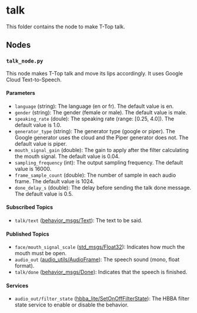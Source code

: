 # talk

This folder contains the node to make T-Top talk.

## Nodes

### `talk_node.py`

This node makes T-Top talk and move its lips accordingly. It uses Google Cloud Text-to-Speech.

#### Parameters

- `language` (string): The language (en or fr). The default value is en.
- `gender` (string): The gender (female or male). The default value is male.
- `speaking_rate` (doule): The speaking rate (range: [0.25, 4.0]). The default value is 1.0.
- `generator_type` (string): The generator type (google or piper). The Google generator uses the cloud and the Piper generator does not. The default value is piper.
- `mouth_signal_gain` (double): The gain to apply after the filter calculating the mouth signal. The default value is 0.04.
- `sampling_frequency` (int): The output sampling frequency. The default value is 16000.
- `frame_sample_count` (double): The number of sample in each audio frame. The default value is 1024.
- `done_delay_s` (double): The delay before sending the talk done message. The default value is 0.5.

#### Subscribed Topics

- `talk/text` ([behavior_msgs/Text](../behavior_msgs/msg/Text.msg)): The text to be said.

#### Published Topics

- `face/mouth_signal_scale` ([std_msgs/Float32](http://docs.ros.org/en/noetic/api/std_msgs/html/msg/Float32.html)):
  Indicates how much the mouth must be open.
- `audio_out` ([audio_utils/AudioFrame](https://github.com/introlab/audio_utils/blob/main/msg/AudioFrame.msg)): The
  speech sound (mono, float format).
- `talk/done` ([behavior_msgs/Done](../behavior_msgs/msg/Done.msg)): Indicates that the speech is finished.

#### Services

- `audio_out/filter_state` ([hbba_lite/SetOnOffFilterState](../../hbba_lite/srv/SetOnOffFilterState.srv)): The HBBA
  filter state service to enable or disable the behavior.
